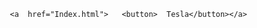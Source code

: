 
<html lang="ro">

<head>
    <meta charset="UTF-8">
    
   

</head>
<style>
    button{
      margin: 0 auto;
    display: block;
    border-radius:100px;
    width:300px;
    }
    
</style>

<body>

  
       <a  href="Index.html">   <button>  Tesla</button></a>
            

   

</body>

</html>
